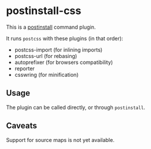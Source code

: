 postinstall-css
===============

This is a [postinstall](http://github.com/kapouer/postintall) command plugin.

It runs `postcss` with these plugins (in that order):
- postcss-import (for inlining imports)
- postcss-url (for rebasing)
- autoprefixer (for browsers compatibility)
- reporter
- csswring (for minification)


Usage
-----

The plugin can be called directly, or through `postinstall`.

Caveats
-------

Support for source maps is not yet available.

